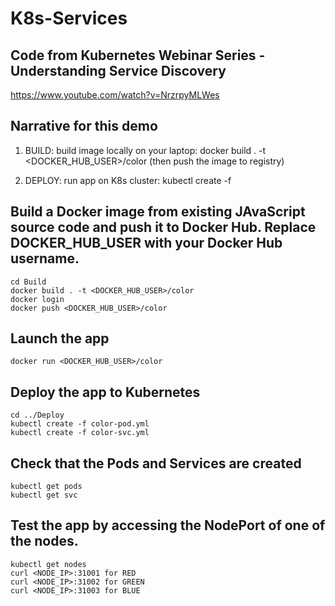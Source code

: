 # K8s-Services

## Code from Kubernetes Webinar Series - Understanding Service Discovery
https://www.youtube.com/watch?v=NrzrpyMLWes

## Narrative for this demo
1. BUILD: build image locally on your laptop: docker build . -t <DOCKER_HUB_USER>/color  (then push the image to registry)

2. DEPLOY: run app on K8s cluster: kubectl create -f



## Build a Docker image from existing JAvaScript source code and push it to Docker Hub. Replace DOCKER_HUB_USER with your Docker Hub username.
```
cd Build
docker build . -t <DOCKER_HUB_USER>/color
docker login
docker push <DOCKER_HUB_USER>/color
```

## Launch the app
```
docker run <DOCKER_HUB_USER>/color
```



## Deploy the app to Kubernetes
```
cd ../Deploy
kubectl create -f color-pod.yml
kubectl create -f color-svc.yml
```

## Check that the Pods and Services are created
```
kubectl get pods
kubectl get svc
```


## Test the app by accessing the NodePort of one of the nodes.

```
kubectl get nodes
curl <NODE_IP>:31001 for RED
curl <NODE_IP>:31002 for GREEN
curl <NODE_IP>:31003 for BLUE
```









